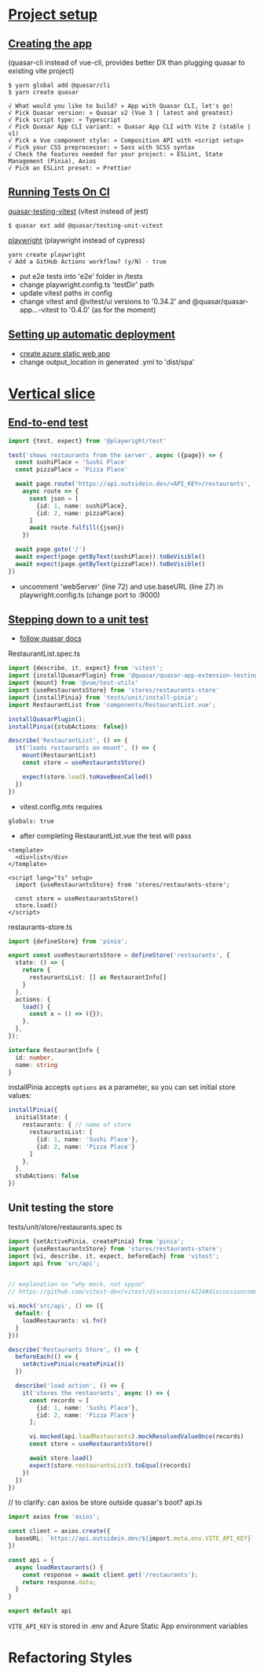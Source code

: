 # [Project setup](https://outsidein.dev/vue/project-setup)
## [Creating the app](https://outsidein.dev/vue/project-setup#creating-the-app)
(quasar-cli instead of vue-cli, provides better DX than plugging quasar to existing vite project)

```text
$ yarn global add @quasar/cli
$ yarn create quasar
```

```text
√ What would you like to build? » App with Quasar CLI, let's go!
√ Pick Quasar version: » Quasar v2 (Vue 3 | latest and greatest)
√ Pick script type: » Typescript
√ Pick Quasar App CLI variant: » Quasar App CLI with Vite 2 (stable | v1)
√ Pick a Vue component style: » Composition API with <script setup>
√ Pick your CSS preprocessor: » Sass with SCSS syntax
√ Check the features needed for your project: » ESLint, State Management (Pinia), Axios
√ Pick an ESLint preset: » Prettier
```

## [Running Tests On CI](https://outsidein.dev/vue/project-setup#running-tests-on-ci)
[quasar-testing-vitest](https://testing.quasar.dev/packages/unit-vitest/) (vitest instead of jest)
```text
$ quasar ext add @quasar/testing-unit-vitest
```

[playwright](https://playwright.dev/docs/intro) (playwright instead of cypress)
```text
yarn create playwright
√ Add a GitHub Actions workflow? (y/N) · true
```
- put e2e tests into 'e2e' folder in /tests
- change playwright.config.ts 'testDir' path
- update vitest paths in config
- change vitest and @vitest/ui versions to '0.34.2' and @quasar/quasar-app...-vitest to '0.4.0' (as for the moment)

## [Setting up automatic deployment](https://outsidein.dev/vue/project-setup#setting-up-automatic-deployment)
- [create azure static web app](https://learn.microsoft.com/en-us/azure/static-web-apps/get-started-portal?tabs=vue&pivots=github)
- change output_location in generated .yml to 'dist/spa'

# [Vertical slice](https://outsidein.dev/vue/vertical-slice)
## [End-to-end test](https://outsidein.dev/vue/vertical-slice#end-to-end-test)

```typescript
import {test, expect} from '@playwright/test'

test('shows restaurants from the server', async ({page}) => {
  const sushiPlace = 'Sushi Place'
  const pizzaPlace = 'Pizza Place'

  await page.route('https://api.outsidein.dev/<API_KEY>/restaurants',
    async route => {
      const json = [
        {id: 1, name: sushiPlace},
        {id: 2, name: pizzaPlace}
      ]
      await route.fulfill({json})
    })

  await page.goto('/')
  await expect(page.getByText(sushiPlace)).toBeVisible()
  await expect(page.getByText(pizzaPlace)).toBeVisible()
})
```
- uncomment 'webServer' (line 72) and use.baseURL (line 27) in playwright.config.ts (change port to :9000)

## [Stepping down to a unit test](https://outsidein.dev/vue/vertical-slice#stepping-down-to-a-unit-test)
- [follow quasar docs](https://testing.quasar.dev/packages/unit-vitest/#mocking-pinia)

RestaurantList.spec.ts
```typescript
import {describe, it, expect} from 'vitest';
import {installQuasarPlugin} from '@quasar/quasar-app-extension-testing-unit-vitest';
import {mount} from '@vue/test-utils'
import {useRestaurantsStore} from 'stores/restaurants-store'
import {installPinia} from 'tests/unit/install-pinia';
import RestaurantList from 'components/RestaurantList.vue';

installQuasarPlugin();
installPinia({stubActions: false})

describe('RestaurantList', () => {
  it('loads restaurants on mount', () => {
    mount(RestaurantList)
    const store = useRestaurantsStore()

    expect(store.load).toHaveBeenCalled()
  })
})
```

- vitest.config.mts requires
```text
globals: true
```

- after completing RestaurantList.vue the test will pass
```vue
<template>
  <div>list</div>
</template>

<script lang="ts" setup>
  import {useRestaurantsStore} from 'stores/restaurants-store';

  const store = useRestaurantsStore()
  store.load()
</script>
```

restaurants-store.ts
```typescript
import {defineStore} from 'pinia';

export const useRestaurantsStore = defineStore('restaurants', {
  state: () => {
    return {
      restaurantsList: [] as RestaurantInfo[]
    }
  },
  actions: {
    load() {
      const x = () => ({});
    },
  },
});

interface RestaurantInfo {
  id: number,
  name: string
}
```

installPinia accepts `options` as a parameter, so you can set initial store values:
```typescript
installPinia({
  initialState: {
    restaurants: { // name of store
      restaurantsList: [
        {id: 1, name: 'Sushi Place'},
        {id: 2, name: 'Pizza Place'}
      ]
    },
  },
  stubActions: false
})
```
## Unit testing the store
tests/unit/store/restaurants.spec.ts
```typescript
import {setActivePinia, createPinia} from 'pinia';
import {useRestaurantsStore} from 'stores/restaurants-store';
import {vi, describe, it, expect, beforeEach} from 'vitest';
import api from 'src/api';


// explanation on "why mock, not spyon"
// https://github.com/vitest-dev/vitest/discussions/4224#discussioncomment-7224838

vi.mock('src/api', () => ({
  default: {
    loadRestaurants: vi.fn()
  }
}))

describe('Restaurants Store', () => {
  beforeEach(() => {
    setActivePinia(createPinia())
  })

  describe('load action', () => {
    it('stores the restaurants', async () => {
      const records = [
        {id: 1, name: 'Sushi Place'},
        {id: 2, name: 'Pizza Place'}
      ];

      vi.mocked(api.loadRestaurants).mockResolvedValueOnce(records)
      const store = useRestaurantsStore()

      await store.load()
      expect(store.restaurantsList).toEqual(records)
    })
  })
})
```

// to clarify: can axios be store outside quasar's boot?
api.ts
```typescript
import axios from 'axios';

const client = axios.create({
  baseURL: `https://api.outsidein.dev/${import.meta.env.VITE_API_KEY}`
})

const api = {
  async loadRestaurants() {
    const response = await client.get('/restaurants');
    return response.data;
  }
}

export default api
```

`VITE_API_KEY` is stored in .env and Azure Static App environment variables

# Refactoring Styles
